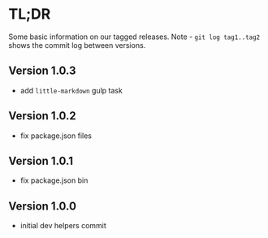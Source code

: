 # TL;DR

Some basic information on our tagged releases.
Note - `git log tag1..tag2` shows the commit log between versions.

## Version 1.0.3

* add `little-markdown` gulp task

## Version 1.0.2

* fix package.json files

## Version 1.0.1

* fix package.json bin

## Version 1.0.0

* initial dev helpers commit
